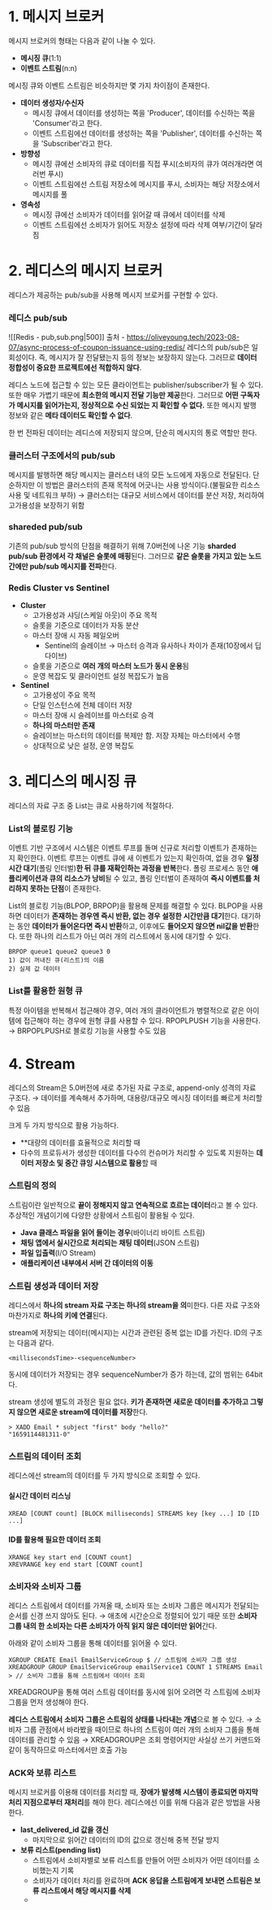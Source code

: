 # 1. 메시지 브로커
메시지 브로커의 형태는 다음과 같이 나눌 수 있다.
- **메시징 큐**(1:1)
- **이벤트 스트림**(n:n)

메시징 큐와 이벤트 스트림은 비슷하지만 몇 가지 차이점이 존재한다.
- **데이터 생성자/수신자**
	- 메시징 큐에서 데이터를 생성하는 쪽을 'Producer', 데이터를 수신하는 쪽을 'Consumer'라고 한다. 
	- 이벤트 스트림에선 데이터를 생성하는 쪽을 'Publisher', 데이터를 수신하는 쪽을 'Subscriber'라고 한다.
- **방향성**
	- 메시징 큐에선 소비자의 큐로 데이터를 직접 푸시(소비자의 큐가 여러개라면 여러번 푸시)
	- 이벤트 스트림에선 스트림 저장소에 메시지를 푸시, 소비자는 해당 저장소에서 메시지를 풀
- **영속성**
	- 메시징 큐에선 소비자가 데이터를 읽어갈 때 큐에서 데이터를 삭제
	- 이벤트 스트림에선 소비자가 읽어도 저장소 설정에 따라 삭제 여부/기간이 달라짐

# 2. 레디스의 메시지 브로커
레디스가 제공하는 pub/sub을 사용해 메시지 브로커를 구현할 수 있다.
### 레디스 pub/sub
![[Redis - pub,sub.png|500]] 출처 - https://oliveyoung.tech/2023-08-07/async-process-of-coupon-issuance-using-redis/
레디스의 pub/sub은 일회성이다. 
즉, 메시지가 잘 전달됐는지 등의 정보는 보장하지 않는다. 
그러므로 **데이터 정합성이 중요한 프로젝트에선 적합하지 않다**.

레디스 노드에 접근할 수 있는 모든 클라이언트는 publisher/subscriber가 될 수 있다.
또한 매우 가볍기 때문에 **최소한의 메시지 전달 기능만 제공**한다.
그러므로 **어떤 구독자가 메시지를 읽어가는지, 정상적으로 수신 되었는 지 확인할 수 없다.**
또한 메시지 발행 정보와 같은 **메타 데이터도 확인할 수 없다**.

한 번 전파된 데이터는 레디스에 저장되지 않으며, 단순히 메시지의 통로 역할만 한다. 

### 클러스터 구조에서의 pub/sub
메시지를 발행하면 해당 메시지는 클러스터 내의 모든 노드에게 자동으로 전달된다.
단순하지만 이 방법은 클러스터의 존재 목적에 어긋나는 사용 방식이다.(불필요한 리소스 사용 및 네트워크 부하)
→ 클러스터는 대규모 서비스에서 데이터를 분산 저장, 처리하여 고가용성을 보장하기 위함

### shareded pub/sub
기존의 pub/sub 방식의 단점을 해결하기 위해 7.0버전에 나온 기능
**sharded pub/sub 환경에서 각 채널은 슬롯에 매핑**된다.
그러므로 **같은 슬롯을 가지고 있는 노드 간에만 pub/sub 메시지를 전파**한다.

### Redis Cluster vs Sentinel
- **Cluster**
    - 고가용성과 샤딩(스케일 아웃)이 주요 목적
    - 슬롯을 기준으로 데이터가 자동 분산
    - 마스터 장애 시 자동 페일오버
        - Sentinel의 슬레이브 → 마스터 승격과 유사하나 차이가 존재(10장에서 딥다이브)
    - 슬롯을 기준으로 **여러 개의 마스터 노드가 동시 운용**됨
    - 운영 복잡도 및 클라이언트 설정 복잡도가 높음
- **Sentinel**
    - 고가용성이 주요 목적
    - 단일 인스턴스에 전체 데이터 저장
    - 마스터 장애 시 슬레이브를 마스터로 승격
    - **하나의 마스터만 존재**
    - 슬레이브는 마스터의 데이터를 복제만 함. 저장 자체는 마스터에서 수행
    - 상대적으로 낮은 설정, 운영 복잡도

# 3. 레디스의 메시징 큐

레디스의 자료 구조 중 List는 큐로 사용하기에 적절하다.
### List의 블로킹 기능
이벤트 기반 구조에서 시스템은 이벤트 루프를 돌며 신규로 처리할 이벤트가 존재하는 지 확인한다.
이벤트 루프는 이벤트 큐에 새 이벤트가 있는지 확인하여, 없을 경우 **일정 시간 대기**(폴링 인터벌)**한 뒤 큐를 재확인하는 과정을 반복**한다.
폴링 프로세스 동안 **애플리케이션과 큐의 리소스가 낭비**될 수 있고, 폴링 인터벌이 존재하여 **즉시 이벤트를 처리하지 못하는 단점**이 존재한다.

List의 블로킹 기능(BLPOP, BRPOP)을 활용해 문제를 해결할 수 있다.
BLPOP을 사용하면 데이터가 **존재하는 경우엔 즉시 반환, 없는 경우 설정한 시간만큼 대기**한다.
대기하는 동안 **데이터가 들어온다면 즉시 반환**하고, 이후에도 **들어오지 않으면 nil값을 반환**한다.
또한 하나의 리스트가 아닌 여러 개의 리스트에서 동시에 대기할 수 있다.
```
BRPOP queue1 queue2 queue3 0 
1) 값이 꺼내진 큐(리스트)의 이름
2) 실제 값 데이터
```

### List를 활용한 원형 큐
특정 아이템을 반복해서 접근해야 경우, 여러 개의 클라이언트가 병렬적으로 같은 아이템에 접근해야 하는 경우에 원형 큐를 사용할 수 있다.
RPOPLPUSH 기능을 사용한다.
→ BRPOPLPUSH로 블로킹 기능을 사용할 수도 있음

# 4. Stream
레디스의 Stream은 5.0버전에 새로 추가된 자료 구조로, append-only 성격의 자료 구조다.
→ 데이터를 계속해서 추가하며, 대용량/대규모 메시징 데이터를 빠르게 처리할 수 있음

크게 두 가지 방식으로 활용 가능하다.
- **대량의 데이터를 효율적으로 처리할 때
- 다수의 프로듀서가 생성한 데이터를 다수의 컨슈머가 처리할 수 있도록 지원하는 **데이터 저장소 및 중간 큐잉 시스템으로 활용**할 때
### 스트림의 정의
스트림이란 일반적으로 **끝이 정해지지 않고 연속적으로 흐르는 데이터**라고 볼 수 있다.
추상적인 개념이기에 다양한 상황에서 스트림이 활용될 수 있다.
- **Java 클래스 파일을 읽어 들이는 경우**(바이너리 바이트 스트림)
- **채팅 앱에서 실시간으로 처리되는 채팅 데이터**(JSON 스트림)
- **파일 입출력**(I/O Stream)
- **애플리케이션 내부에서 서버 간 데이터의 이동**

### 스트림 생성과 데이터 저장
레디스에서 **하나의 stream 자료 구조는 하나의 stream을 의**미한다. 
다른 자료 구조와 마찬가지로 **하나의 키에 연결**된다. 

stream에 저장되는 데이터(메시지)는 시간과 관련된 중복 없는 ID를 가진다. ID의 구조는 다음과 같다.
```text
<millisecondsTime>-<sequenceNumber>
```
동시에 데이터가 저장되는 경우 sequenceNumber가 증가 하는데, 값의 범위는 64bit다.

stream 생성에 별도의 과정은 필요 없다.
**키가 존재하면 새로운 데이터를 추가하고 그렇지 않으면 새로운 stream에 데이터를 저장**한다.
```
> XADD Email * subject "first" body "hello?"
"1659114481311-0"
```

### 스트림의 데이터 조회
레디스에선 stream의 데이터를 두 가지 방식으로 조회할 수 있다.
#### 실시간 데이터 리스닝
```
XREAD [COUNT count] [BLOCK milliseconds] STREAMS key [key ...] ID [ID ...]
```
#### ID를 활용해 필요한 데이터 조회
```
XRANGE key start end [COUNT count]
XREVRANGE key end start [COUNT count]
```

### 소비자와 소비자 그룹
레디스 스트림에서 데이터를 가져올 때, 소비자 또는 소비자 그룹은 메시지가 전달되는 순서를 신경 쓰지 않아도 된다.
→ 애초에 시간순으로 정렬되어 있기 때문
또한 **소비자 그룹 내의 한 소비자는 다른 소비자가 아직 읽지 않은 데이터만 읽어**간다.

아래와 같이 소비자 그룹을 통해 데이터를 읽어올 수 있다.
```
XGROUP CREATE Email EmailServiceGroup $ // 스트림에 소비자 그룹 생성
XREADGROUP GROUP EmailServiceGroup emailService1 COUNT 1 STREAMS Email > // 소비자 그룹을 통해 스트림에서 데이터 조회
```
XREADGROUP을 통해 여러 스트림 데이터를 동시에 읽어 오려면 각 스트림에 소비자 그룹을 먼저 생성해야 한다.

**레디스 스트림에서 소비자 그룹은 스트림의 상태를 나타내는 개념**으로 볼 수 있다.
→ 소비자 그룹 관점에서 바라봤을 때이므로 하나의 스트림이 여러 개의 소비자 그룹을 통해 데이터를 관리할 수 있음
→ XREADGROUP은 조회 명령어지만 사실상 쓰기 커맨드와 같이 동작하므로 마스터에서만 호출 가능

### ACK와 보류 리스트
메시지 브로커를 이용해 데이터를 처리할 때, **장애가 발생해 시스템이 종료되면 마지막 처리 지점으로부터 재처리**를 해야 한다.
레디스에선 이를 위해 다음과 같은 방법을 사용한다.
- **last_delivered_id 값을 갱신**
	- 마지막으로 읽어간 데이터의 ID의 값으로 갱신해 중복 전달 방지
- **보류 리스트(pending list)**
	- 스트림에서 소비자별로 보류 리스트를 만들어 어떤 소비자가 어떤 데이터를 소비했는지 기록
	- 소비자가 데이터 처리를 완료하며 **ACK 응답을 스트림에게 보내면 스트림은 보류 리스트에서 해당 메시지를 삭제**
	- 